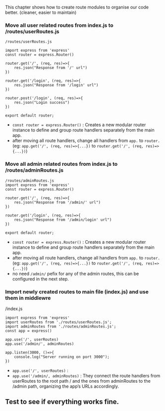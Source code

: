 This chapter shows how to create route modules to organise our code better. (cleaner, easier to maintain)

### Move all user related routes from index.js to /routes/userRoutes.js
```
/routes/userRoutes.js

import express from 'express'
const router = express.Router()

router.get('/', (req, res)=>{
    res.json("Response from '/' url")
})

router.get('/login', (req, res)=>{
    res.json("Response from '/login' url")
})

router.post('/login', (req, res)=>{
    res.json("Login success")
})

export default router;
```
* `const router = express.Router()` : Creates a new modular router instance to define and group route handlers separately from the main app.
* after moving all route handlers, change all handlers from `app.` to `router.` (eg: `app.get('/', (req, res)=>{...})` to `router.get('/', (req, res)=>{...})`) 

### Move all admin related routes from index.js to /routes/adminRoutes.js
```
/routes/adminRoutes.js
import express from 'express'
const router = express.Router()

router.get('/', (req, res)=>{
    res.json("Response from '/admin/' url")
})

router.get('/login', (req, res)=>{
    res.json("Response from '/admin/login' url")
})

export default router;
```
* `const router = express.Router()` : Creates a new modular router instance to define and group route handlers separately from the main app.
* after moving all route handlers, change all handlers from `app.` to `router.` (eg: `app.get('/', (req, res)=>{...})` to `router.get('/', (req, res)=>{...})`)
* no need `/admin/` pefix for any of the admin routes, this can be configured in the next step.

### Import newly created routes to main file (index.js) and use them in middlewre

/index.js

```
import express from 'express'
import userRoutes from './routes/userRoutes.js';
import adminRoutes from './routes/adminRoutes.js';
const app = express()

app.use('/', userRoutes)
app.use('/admin/', adminRoutes)

app.listen(3000, ()=>{
    console.log("Server running on port 3000");
})
```

* `app.use('/', userRoutes)` :
* `app.use('/admin/, adminRoutes)` :
They connect the route handlers from userRoutes to the root path / and the ones from adminRoutes to the /admin path, organizing the app’s URLs accordingly.

## Test to see if everything works fine.